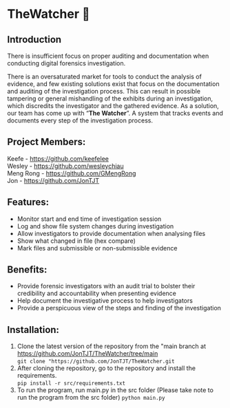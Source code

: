 # TheWatcher :eyes:

## Introduction
There is insufficient focus on proper auditing and documentation when conducting digital forensics investigation.

There is an oversaturated market for tools to conduct the analysis of evidence, and few existing solutions exist that focus on the documentation and auditing of the investigation process. This can result in possible tampering or general mishandling of the exhibits during an investigation, which discredits the investigator and the gathered evidence. As a solution, our team has come up with “**The Watcher**”. A system that tracks events and documents every step of the investigation process.

## Project Members:
Keefe - https://github.com/keefelee <br>
Wesley - https://github.com/wesleychiau <br>
Meng Rong - https://github.com/GMengRong <br>
Jon - https://github.com/JonTJT <br>

## Features:
- Monitor start and end time of investigation session
- Log and show file system changes during investigation
- Allow investigators to provide documentation when analysing files
- Show what changed in file (hex compare)
- Mark files and submissible or non-submissible evidence

## Benefits:
- Provide forensic investigators with an audit trial to bolster their credibility and accountability when presenting evidence
- Help document the investigative process to help investigators
- Provide a perspicuous view of the steps and finding of the investigation


## Installation:
1. Clone the latest version of the repository from the "main branch at https://github.com/JonTJT/TheWatcher/tree/main<br>
``` git clone "https://github.com/JonTJT/TheWatcher.git ```
2. After cloning the repository, go to the repository and install the requirements. <br>
``` pip install -r src/requirements.txt ```
3. To run the program, run main.py in the src folder (Please take note to run the program from the src folder)
``` python main.py ```
